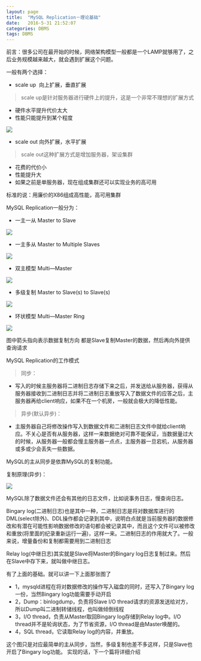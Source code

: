 ```yaml
---
layout: page
title:  "MySQL Replication－理论基础"
date:   2016-5-31 21:52:07
categories: DBMS
tags: DBMS
---
```

前言：很多公司在最开始的时候，网络架构模型一般都是一个LAMP就够用了，之后业务规模越来越大，就会遇到扩展这个问题。

一般有两个选择：

- scale up  向上扩展，垂直扩展

> scale up是针对服务器进行硬件上的提升，这是一个非常不理想的扩展方式

- 硬件水平提升代价太大
- 性能只能提升到某个程度

![](https://github.com/chenyanshan/images/blob/master/linux/server/MySQL_Replieation/1-scale%20up.png?raw=true)

- scale out 向外扩展，水平扩展

> scale out这种扩展方式是增加服务器，架设集群

- 花费的代价小
- 性能提升大
- 如果之前是单服务器，现在组成集群还可以实现业务的高可用

标准的说：用廉价的X86组成高性能，高可用集群

MySQL Replication一般分为：

- 一主一从 Master to Slave

![](https://github.com/chenyanshan/images/blob/master/linux/server/MySQL_Replieation/2-master_to_slave.png?raw=true)

- 一主多从 Master to Multiple Slaves

![](https://github.com/chenyanshan/images/blob/master/linux/server/MySQL_Replieation/3-master_to_multiple_slaves.png?raw=true)

- 双主模型 Multi—Master

![](https://github.com/chenyanshan/images/blob/master/linux/server/MySQL_Replieation/4-multi_master.png?raw=true)

- 多级复制 Master to Slave(s) to Slave(s)

![](https://github.com/chenyanshan/images/blob/master/linux/server/MySQL_Replieation/5-master_to_slaves_to_slavers.png?raw=true)

- 环状模型 Multi—Master Ring

![](https://github.com/chenyanshan/images/blob/master/linux/server/MySQL_Replieation/6-multi-master_ring.png?raw=true)

图中箭头指向表示数据复制方向
都是Slave复制Master的数据，然后再向外提供查询请求

MySQL Replication的工作模式

> 同步：

- 写入的时候主服务器将二进制日志存储下来之后，并发送给从服务器，获得从服务器接收到二进制日志并将二进制日志重放写入了数据文件的应答之后，主服务器再给client响应，如果不在一个机房，一般就会极大的降低性能。

> 异步(默认异步)：

- 主服务器自己将修改操作写入到数据文件和二进制日志文件中就给client响应。不关心是否有从服务器，这样一来数据绝对可靠不能保证，当数据量过大的时候，从服务器一般都会慢主服务器一点点，主服务器一旦宕机，从服务器或多或少会丢失一些数据。


MySQL的主从同步是依靠MySQL的复制功能。

复制原理(异步)：

![](https://github.com/chenyanshan/images/blob/master/linux/server/MySQL_Replieation/7_replication.png?raw=true)

MySQL除了数据文件还会有其他的日志文件，比如说事务日志，慢查询日志。

Bingary log(二进制日志)也是其中一种，二进制日志是将对数据库进行的DML(select除外)、DDL操作都会记录到其中，说明白点就是当前服务器的数据修改和有潜在可能性影响数据修改的语句都会被记录其中，而且这个文件可以被修改和重放(将里面的纪录重新运行一遍)，这样一来。二进制日志的作用就大了。一般来说，增量备份和复制都需要用到二进制日志

Relay log(中继日志)其实就是Slave将Master的Bingary log日志复制过来。然后在Slave中存下来，就叫做中继日志。

有了上面的基础。就可以讲一下上面那张图了

- 1，mysqld进程在将对数据修改的操作写入磁盘的同时，还写入了Bingary log一份，当然Bingary log功能需要手动开启
- 2，Dump：binlogdump，负责将Slave I/O thread请求的资源发送给对方，所以Dump叫二进制转储线程，也叫做倾倒线程
- 3，I/O thread，负责从Master取回Bingary log存储到Relay log中。I/O      thread并不是轮询状态，为了节省资源，I/O thread是由Master唤醒的。
- 4，SQL thread，它读取Relay log的内容，并重放。

这个图只是对应最简单的主从同步，当然，多级复制也差不多这样，只是Slave也开启了Bingary log功能。
实现的话，下一个篇将详细介绍
